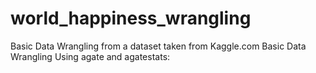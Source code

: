 # world_happiness_wrangling
Basic Data Wrangling from a dataset taken from Kaggle.com
Basic Data Wrangling Using agate and agatestats: 
